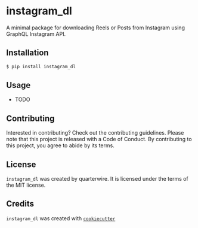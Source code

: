 # instagram_dl

A minimal package for downloading Reels or Posts from Instagram using GraphQL Instagram API.

## Installation

```bash
$ pip install instagram_dl
```

## Usage

- TODO

## Contributing

Interested in contributing? Check out the contributing guidelines. Please note that this project is released with a Code of Conduct. By contributing to this project, you agree to abide by its terms.

## License

`instagram_dl` was created by quarterwire. It is licensed under the terms of the MIT license.

## Credits

`instagram_dl` was created with [`cookiecutter`](https://cookiecutter.readthedocs.io/en/latest/)
